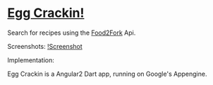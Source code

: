 # [Egg Crackin!](eggcrackin.appspot.com)

Search for recipes using the [Food2Fork](http://food2fork.com/) Api.

Screenshots:
[!Screenshot](https://github.com/mswift42/Egg_crackin/raw/master/eggcrackinsearch.png)

Implementation:

Egg Crackin is a Angular2 Dart app, running on Google's Appengine.